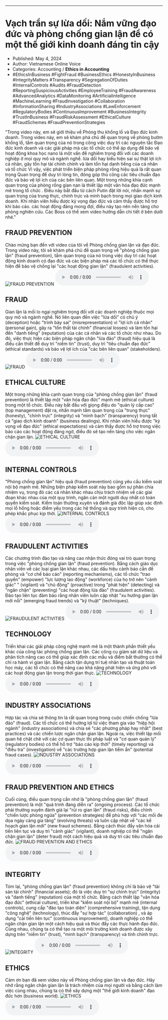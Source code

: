 
---

# Vạch trần sự lừa dối: Nắm vững đạo đức và phòng chống gian lận để có một thế giới kinh doanh đáng tin cậy

- Published: May 4, 2024
- Author: Vietnamese Online Voice
- Categories: Accounting / **Ethics in Accounting**
- #EthicsInBusiness #FightFraud #BusinessEthics #HonestyInBusiness #IntegrityMatters #Transparency #SegregationOfDuties #InternalControls #Audits #FraudDetection #ReportingSuspiciousActivities #EmployeeTraining #FraudAwareness #AdvancedAnalytics #DataMonitoring #ArtificialIntelligence #MachineLearning #FraudInvestigation #Collaboration #InformationSharing #IndustryAssociations #LawEnforcement #RegulatoryBodies #ContinuousImprovement #BusinessIntegrity #TrustInBusiness #FraudRiskAssessment #EthicalCulture #FraudSchemes #FraudPreventionStrategies

"Trong video này, em sẽ giới thiệu về Phòng thu khổng lồ và Đạo đức kinh doanh. Trong video này, em sẽ khám phá chủ đề quan trọng về phòng bướm khổng lồ, tầm quan trọng của nó trong công việc duy trì các nguyên tắc Đạo đức kinh doanh và các giải pháp mà các tổ chức có thể áp dụng để bảo vệ hoạt động khoa học nano là một vấn đề nghiêm trọng đối với các doanh nghiệp ở mọi quy mô và ngành nghề. lừa dối hay biểu hiện sai sự thật lợi ích cá nhân, gây tổn hại tài chính chính và làm tổn hại danh tiếng của cá nhân và tổ chức Vì vậy, việc phát triển biện pháp phòng rồng hiệu quả là rất quan trọng Quan trọng để duy trì lòng tin, đóng góp thủ công các tiêu chuẩn đạo đức và bảo vệ lợi ích của các bên liên quan. Một trong những khía cạnh quan trọng của phòng rồng gian nan là thiết lập một văn hóa đạo đức mạnh mẽ trong tổ chức . Điều này bắt đầu từ cách Putin đặt lời nói, nhấn mạnh sự quan trọng của trung thực, chính trực và minh bạch trong mọi giao dịch kinh doanh. Khi nhân viên hiểu được kỳ vọng đạo đức và cảm thấy được hỗ trợ khi báo cáo. các hoạt động đáng mong đợi, điều này tạo nên nền tảng cho phòng nghiên cứu. Các Boss có thể xem video hướng dẫn chi tiết ở bên dưới nhé."


## FRAUD PREVENTION

Chào mừng bạn đến với video của tôi về Phòng chống gian lận và đạo đức. Trong video này, tôi sẽ khám phá chủ đề quan trọng về "phòng chống gian lận" (fraud prevention), tầm quan trọng của nó trong việc duy trì các hoạt động kinh doanh có đạo đức và các biện pháp mà các tổ chức có thể thực hiện để bảo vệ chống lại "các hoạt động gian lận" (fraudulent activities).
![FRAUD PREVENTION](https://http-archiver-apis-production-80.schnworks.com/storage/images/transitions/2024-05-04/transition--15475329464-Montserrat-Thin-9C27B0.jpg)
<audio controls>
    <source src="https://http-archiver-apis-production-80.schnworks.com/storage/storage/audio/file-17108635603.mp3" type="audio/mpeg">
</audio>



## FRAUD

Gian lận là mối lo ngại nghiêm trọng đối với các doanh nghiệp thuộc mọi quy mô và ngành nghề. Nó liên quan đến việc "lừa dối" có chủ ý (deception) hoặc "trình bày sai" (misrepresentation) vì "lợi ích cá nhân" (personal gain), gây ra "tổn thất tài chính" (financial losses) và làm tổn hại đến "danh tiếng" (reputation) của các cá nhân và các tổ chức như nhau. Do đó, việc thực hiện các biện pháp ngăn chặn "lừa đảo" (fraud) hiệu quả là điều cần thiết để duy trì "niềm tin" (trust), duy trì "tiêu chuẩn đạo đức" (ethical standards) và bảo vệ lợi ích của "các bên liên quan" (stakeholders).
![FRAUD](https://http-archiver-apis-production-80.schnworks.com/storage/images/transitions/2024-05-04/transition-17795559218-Montserrat-Regular-9C27B0.jpg)
<audio controls>
    <source src="https://http-archiver-apis-production-80.schnworks.com/storage/storage/audio/file-5830664343.mp3" type="audio/mpeg">
</audio>



## ETHICAL CULTURE

Một trong những khía cạnh quan trọng của "phòng chống gian lận" (fraud prevention) là thiết lập một "văn hóa đạo đức" mạnh mẽ (ethical culture) trong một tổ chức. Điều này bắt đầu với giọng điệu do "quản lý cấp cao" (top management) đặt ra, nhấn mạnh tầm quan trọng của "trung thực" (honesty), "chính trực" (integrity) và "minh bạch" (transparency) trong tất cả "giao dịch kinh doanh" (business dealings). Khi nhân viên hiểu được "kỳ vọng về đạo đức" (ethical expectations) và cảm thấy được hỗ trợ trong việc báo cáo các hoạt động đáng ngờ, điều đó sẽ tạo nền tảng cho việc ngăn chặn gian lận.
![ETHICAL CULTURE](https://http-archiver-apis-production-80.schnworks.com/storage/images/transitions/2024-05-04/transition--2604100237-Montserrat-SemiBold-283593.jpg)
<audio controls>
    <source src="https://http-archiver-apis-production-80.schnworks.com/storage/storage/audio/file-16638153094.mp3" type="audio/mpeg">
</audio>



## INTERNAL CONTROLS

"Phòng chống gian lận" hiệu quả (fraud prevention) cũng yêu cầu kiểm soát nội bộ mạnh mẽ. Những biện pháp kiểm soát này bao gồm sự phân chia nhiệm vụ, trong đó các cá nhân khác nhau chịu trách nhiệm về các giai đoạn khác nhau của một quy trình, ngăn cản một người duy nhất có toàn quyền kiểm soát. Kiểm toán thường xuyên và đánh giá độc lập giúp xác định mọi lỗ hổng hoặc điểm yếu trong các hệ thống và quy trình hiện có, cho phép khắc phục kịp thời.
![INTERNAL CONTROLS](https://http-archiver-apis-production-80.schnworks.com/storage/images/transitions/2024-05-04/transition--41822909456-Montserrat-Thin-9C27B0.jpg)
<audio controls>
    <source src="https://http-archiver-apis-production-80.schnworks.com/storage/storage/audio/file-5447484264.mp3" type="audio/mpeg">
</audio>



## FRAUDULENT ACTIVITIES

Các chương trình đào tạo và nâng cao nhận thức đóng vai trò quan trọng trong việc "phòng chống gian lận" (fraud prevention). Bằng cách giáo dục nhân viên về các loại gian lận khác nhau, các dấu hiệu cảnh báo cần đề phòng và "cơ chế báo cáo" (reporting mechanisms), các tổ chức "trao quyền" (empower) "lực lượng lao động" (workforce) của họ trở nên "cảnh giác" " (vigilant) và "chủ động" (proactive) trong "phát hiện" (detecting) và "ngăn chặn" (preventing) "các hoạt động lừa đảo" (fraudulent activities). Đào tạo liên tục đảm bảo rằng nhân viên luôn cập nhật "xu hướng gian lận mới nổi" (emerging fraud trends) và "kỹ thuật" (techniques).
![FRAUDULENT ACTIVITIES](https://http-archiver-apis-production-80.schnworks.com/storage/images/transitions/2024-05-04/transition-30015790316-Montserrat-Regular-283593.jpg)
<audio controls>
    <source src="https://http-archiver-apis-production-80.schnworks.com/storage/storage/audio/file-1252658253.mp3" type="audio/mpeg">
</audio>



## TECHNOLOGY

Triển khai các giải pháp công nghệ mạnh mẽ là một thành phần thiết yếu khác của công tác phòng chống gian lận. Các công cụ giám sát dữ liệu và phân tích nâng cao có thể giúp xác định các mẫu và điểm bất thường có thể chỉ ra hành vi gian lận. Bằng cách tận dụng trí tuệ nhân tạo và thuật toán học máy, các tổ chức có thể nâng cao khả năng phát hiện và ứng phó với các hoạt động gian lận trong thời gian thực.
![TECHNOLOGY](https://http-archiver-apis-production-80.schnworks.com/storage/images/transitions/2024-05-04/transition-26890467142-Montserrat-Black-9C27B0.jpg)
<audio controls>
    <source src="https://http-archiver-apis-production-80.schnworks.com/storage/storage/audio/file-18278292477.mp3" type="audio/mpeg">
</audio>



## INDUSTRY ASSOCIATIONS

Hợp tác và chia sẻ thông tin là rất quan trọng trong cuộc chiến chống "lừa đảo" (fraud). Các tổ chức có thể hưởng lợi từ việc tham gia vào "hiệp hội ngành" (industry associations) và chia sẻ "các phương pháp hay nhất" (best practices) và các chiến lược ngăn chặn gian lận. Ngoài ra, việc thiết lập mối quan hệ chặt chẽ với các cơ quan thực thi pháp luật và "cơ quan quản lý" (regulatory bodies) có thể hỗ trợ "báo cáo kịp thời" (timely reporting) và "điều tra" (investigation) về "các trường hợp gian lận tiềm ẩn" (potential fraud cases).
![INDUSTRY ASSOCIATIONS](https://http-archiver-apis-production-80.schnworks.com/storage/images/transitions/2024-05-04/transition--16515119798-Montserrat-Bold-1A237E.jpg)
<audio controls>
    <source src="https://http-archiver-apis-production-80.schnworks.com/storage/storage/audio/file-9891884217.mp3" type="audio/mpeg">
</audio>



## FRAUD PREVENTION AND ETHICS

Cuối cùng, điều quan trọng cần nhớ là "phòng chống gian lận" (fraud prevention) là một "quá trình đang diễn ra" (ongoing process). Các tổ chức phải thường xuyên đánh giá lại "rủi ro gian lận" (fraud risks), điều chỉnh "chiến lược phòng ngừa" (prevention strategies) để phù hợp với "các mối đe dọa ngày càng gia tăng" (evolving threats) và luôn cập nhật về "các kế hoạch gian lận mới" (new fraud schemes). Bằng cách thúc đẩy văn hóa cải tiến liên tục và duy trì "cảnh giác" (vigilant), doanh nghiệp có thể "ngăn chặn gian lận" (deter fraud) một cách hiệu quả và duy trì các tiêu chuẩn đạo đức.
![FRAUD PREVENTION AND ETHICS](https://http-archiver-apis-production-80.schnworks.com/storage/images/transitions/2024-05-04/transition-1472193275-Montserrat-SemiBold-673AB7.jpg)
<audio controls>
    <source src="https://http-archiver-apis-production-80.schnworks.com/storage/storage/audio/file-1240386293.mp3" type="audio/mpeg">
</audio>



## INTEGRITY

Tóm lại, "phòng chống gian lận" (fraud prevention) không chỉ là bảo vệ "tài sản tài chính" (financial assets); đó là việc duy trì "sự chính trực" (integrity) và "danh tiếng" (reputation) của một tổ chức. Bằng cách thiết lập "văn hóa đạo đức" (ethical culture), triển khai "kiểm soát nội bộ" mạnh mẽ (internal controls), cung cấp "đào tạo toàn diện" (comprehensive training), tận dụng "công nghệ" (technology), thúc đẩy "sự hợp tác" (collaboration) , và áp dụng "cải tiến liên tục" (continuous improvement), doanh nghiệp có thể ngăn chặn gian lận một cách hiệu quả và thúc đẩy các thực hành đạo đức. Cùng nhau, chúng ta có thể tạo ra một môi trường kinh doanh được xây dựng trên "niềm tin" (trust), "minh bạch" (transparency) và tính chính trực.
![INTEGRITY](https://http-archiver-apis-production-80.schnworks.com/storage/images/transitions/2024-05-04/transition--65862734535-Montserrat-Medium-4A148C.jpg)
<audio controls>
    <source src="https://http-archiver-apis-production-80.schnworks.com/storage/storage/audio/file-29326270765.mp3" type="audio/mpeg">
</audio>



## ETHICS

Cảm ơn bạn đã xem video này về Phòng chống gian lận và đạo đức. Hãy nhớ rằng ngăn chặn gian lận là trách nhiệm của mọi người và bằng cách làm việc cùng nhau, chúng ta có thể xây dựng một "thế giới kinh doanh" đạo đức hơn (business world).
![ETHICS](https://http-archiver-apis-production-80.schnworks.com/storage/images/transitions/2024-05-04/transition-15802352454-Montserrat-Medium-303F9F.jpg)
<audio controls>
    <source src="https://http-archiver-apis-production-80.schnworks.com/storage/storage/audio/file-15742153339.mp3" type="audio/mpeg">
</audio>

